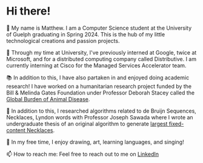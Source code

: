 # Hi there!

👋 My name is Matthew. I am a Computer Science student at the University of Guelph graduating in Spring 2024. This is the hub of my little technological creations and passion projects.

🏫 Through my time at University, I've previously interned at Google, twice at Microsoft, and for a distributed computing company called Distributive. I am currently interning at Cisco for the Managed Services Accelerator team. 

📚 In addition to this, I have also partaken in and enjoyed doing academic research! I have worked on a humanitarian research project funded by the Bill & Melinda Gates Foundation under Professor Deborah Stacey called the [Global Burden of Animal Disease](https://animalhealthmetrics.org/). 

🧮 In addition to this, I researched algorithms related to de Bruijn Sequences, Necklaces, Lyndon words with Professor Joseph Sawada where I wrote an undergraduate thesis of an original algorithm to generate [largest fixed-content Necklaces](https://github.com/Matt-Ng/Largest-Fixed-Content-Necklace/blob/main/Matthew_Ng_Fixed_Content_Necklaces.pdf).

🕺 In my free time, I enjoy drawing, art, learning languages, and singing!

📫 How to reach me: Feel free to reach out to me on [LinkedIn](https://www.linkedin.com/in/matt-ng/)

<!--
**Matt-Ng/Matt-Ng** is a ✨ _special_ ✨ repository because its `README.md` (this file) appears on your GitHub profile.

Here are some ideas to get you started:

- 🔭 I’m currently working on ...
- 🌱 I’m currently learning ...
- 👯 I’m looking to collaborate on ...
- 🤔 I’m looking for help with ...
- 💬 Ask me about ...
- 📫 How to reach me: ...
- 😄 Pronouns: ...
- ⚡ Fun fact: ...
-->
